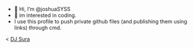 - 👋 Hi, I’m @joshuaSYSS
- 👀 im interested in coding.
- I use this profile to push private github files (and publishing them using links) through cmd.

<!---
joshuaSYSS/joshuaSYSS is a ✨ special ✨ repository because its `README.md` (this file) appears on your GitHub profile.
You can click the Preview link to take a look at your changes.
--->
< <a href="https://www.youtube.com/@suraworld911" target="_blank">DJ Sura</a>
